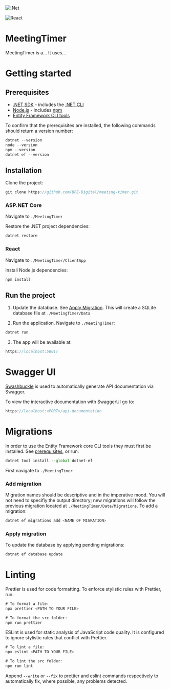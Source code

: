 ![.Net](https://github.com/DFE-Digital/meeting-timer/workflows/.NET/badge.svg)

![React](https://github.com/DFE-Digital/meeting-timer/workflows/react.yml/badge.svg)


# MeetingTimer

MeetingTimer is a... It uses...

# Getting started

## Prerequisites

- [.NET SDK](https://docs.microsoft.com/en-us/dotnet/core/sdk) - includes the [.NET CLI](https://docs.microsoft.com/en-us/dotnet/core/tools/)
- [Node.js](https://nodejs.org/en/download/) - includes [npm](https://docs.npmjs.com/)
- [Entity Framework CLI tools](https://docs.microsoft.com/en-us/ef/core/cli/dotnet)

To confirm that the prerequisites are installed, the following commands should return a version number:

```js
dotnet --version
node --version
npm --version
dotnet ef --version
```

## Installation

Clone the project:

```js
git clone https://github.com/DFE-Digital/meeting-timer.git
```

### ASP.NET Core

Navigate to `./MeetingTimer`

Restore the .NET project dependencies:

```js
dotnet restore
```

### React

Navigate to `./MeetingTimer/ClientApp`

Install Node.js dependencies:

```js
npm install
```

## Run the project

1. Update the database. See [Apply Migration](#apply-migration). This will create a SQLite database file at `./MeetingTimer/Data`

2. Run the application. Navigate to `./MeetingTimer`:

```js
dotnet run
```

3. The app will be available at:

```js
https://localhost:5001/
```

# Swagger UI

[Swashbuckle](https://github.com/domaindrivendev/Swashbuckle.AspNetCore) is used to automatically generate API documentation via Swagger.

To view the interactive documentation with SwaggerUI go to:

```js
https://localhost:<PORT>/api-documentation
```

# Migrations

In order to use the Entity Framework core CLI tools they must first be installed. See [prerequisites](#prerequisites), or run:

```js
dotnet tool install --global dotnet-ef
```

First navigate to `./MeetingTimer`

### Add migration

Migration names should be descriptive and in the imperative mood. You will not need to specifiy the output directory; new migrations will follow the previous migration located at `./MeetingTimer/Data/Migrations`. To add a migration:

```js
dotnet ef migrations add <NAME OF MIGRATION>
```

### Apply migration

To update the database by applying pending migrations:

```js
dotnet ef database update
```

# Linting

Prettier is used for code formatting. To enforce stylistic rules with Prettier, run:

```js
# To format a file:
npx prettier <PATH TO YOUR FILE>

# To format the src folder:
npm run prettier
```

ESLint is used for static analysis of JavaScript code quality. It is configured to ignore stylistic rules that conflict with Prettier.

```js
# To lint a file:
npx eslint <PATH TO YOUR FILE>

# To lint the src folder:
npm run lint
```

Append `--write` or `--fix` to prettier and eslint commands respectively to automatically fix, where possible, any problems detected.
